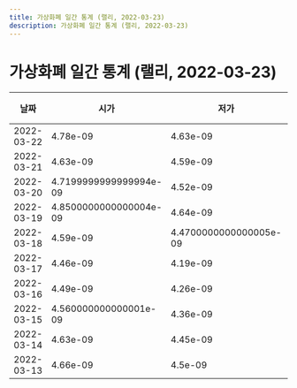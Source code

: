 ```yaml
---
title: 가상화폐 일간 통계 (랠리, 2022-03-23)
description: 가상화폐 일간 통계 (랠리, 2022-03-23)
---
```


가상화폐 일간 통계 (랠리, 2022-03-23)
===

|날짜|시가|저가|고가|종가|비고|
|--|--|--|--|--|--|
|2022-03-22|4.78e-09|4.63e-09|4.95e-09|4.92e-09|    |
|2022-03-21|4.63e-09|4.59e-09|5.31e-09|4.7e-09|    |
|2022-03-20|4.7199999999999994e-09|4.52e-09|4.8500000000000004e-09|4.66e-09|    |
|2022-03-19|4.8500000000000004e-09|4.64e-09|4.95e-09|4.81e-09|    |
|2022-03-18|4.59e-09|4.4700000000000005e-09|5.13e-09|4.8500000000000004e-09|    |
|2022-03-17|4.46e-09|4.19e-09|4.8e-09|4.59e-09|    |
|2022-03-16|4.49e-09|4.26e-09|4.58e-09|4.35e-09|    |
|2022-03-15|4.560000000000001e-09|4.36e-09|4.6e-09|4.49e-09|    |
|2022-03-14|4.63e-09|4.45e-09|4.71e-09|4.61e-09|    |
|2022-03-13|4.66e-09|4.5e-09|4.83e-09|4.67e-09|    |
